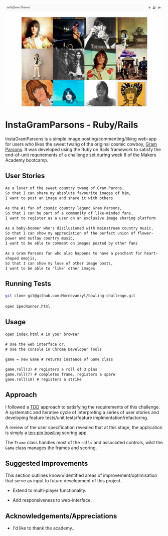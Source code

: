 ![Project Banner](https://github.com/Mornevanzyl/instagram-challenge/blob/master/images/GitHub_Project_Banner.jpg?raw=true)

# InstaGramParsons - Ruby/Rails

InstaGramParsons is a simple image posting/commenting/liking web-app for users who likes the sweet twang of the original cosmic cowboy, [Gram Parsons](https://en.wikipedia.org/wiki/Gram_Parsons). It was developed using the Ruby on Rails framework to satisfy the end-of-unit requirements of a challenge set during week 8 of the Makers Academy bootcamp.

## User Stories
```
As a lover of the sweet country twang of Gram Parons,
So that I can share my absolute favourite images of him,
I want to post an image and share it with others

As the #1 fan of cosmic country legend Gram Parsons,
So that I can be part of a community of like-minded fans,
I want to register as a user on an exclusive image sharing platform

As a baby-boomer who's disilusioned with mainstream country music,
So that I can show my appreciation of the perfect union of flower-power and outlaw country music,
I want to be able to comment on images posted by other fans

As a Gram Parsons fan who also happens to have a penchant for heart-shaped emojis,
So that I can show my love of other image posts,
I want to be able to 'like' other images
```

## Running Tests

```bash
git clone git@github.com:Mornevanzyl/bowling-challenge.git

open SpecRunner.html
```

## Usage

```JS
open index.html # in your browser

# Use the web interface or,
# Use the console in Chrome Developer Tools

game = new Game # returns instance of Game class

game.roll(3) # registers a roll of 3 pins
game.roll(7) # completes frame, registers a spare
game.roll(10) # registers a strike
```

## Approach
I followed a [TDD](https://bit.ly/3q65B8q) approach to satisfying the requirements of this challenge. A systematic and iterative cycle of interpreting a series of user stories and developing feature tests/unit tests/feature implmentation/refactoring.

A review of the user specification revealed that at this stage, the application is simply a [ten-pin bowling](https://en.wikipedia.org/wiki/Ten-pin_bowling) scoring app.

The ```Frame``` class handles most of the ```rolls``` and associated controls, wilst the ```Game``` class manages the frames and scoring.

## Suggested Improvements
This section outlines known/identified areas of improvement/optimisation that serve as input to future development of this project.

- Extend to multi-player functionality.

- Add responsiveness to web-interface.

##  Acknowledgements/Appreciations
- I'd like to thank the academy...
